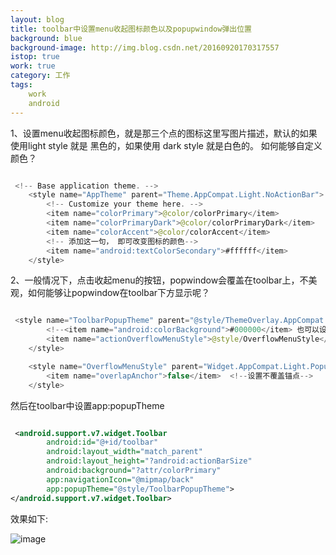 ```yaml
---
layout: blog
title: toolbar中设置menu收起图标颜色以及popupwindow弹出位置
background: blue
background-image: http://img.blog.csdn.net/20160920170317557
istop: true
work: true
category: 工作
tags: 
    work
    android
---
```


1、设置menu收起图标颜色，就是那三个点的图标这里写图片描述，默认的如果使用light style 就是 黑色的，如果使用 dark style 就是白色的。
如何能够自定义颜色？

``` java

 <!-- Base application theme. -->
    <style name="AppTheme" parent="Theme.AppCompat.Light.NoActionBar">
        <!-- Customize your theme here. -->
        <item name="colorPrimary">@color/colorPrimary</item>
        <item name="colorPrimaryDark">@color/colorPrimaryDark</item>
        <item name="colorAccent">@color/colorAccent</item>
        <!-- 添加这一句， 即可改变图标的颜色-->
        <item name="android:textColorSecondary">#ffffff</item>
    </style>

```

2、一般情况下，点击收起menu的按钮，popwindow会覆盖在toolbar上，不美观，如何能够让popwindow在toolbar下方显示呢？

``` java

 <style name="ToolbarPopupTheme" parent="@style/ThemeOverlay.AppCompat.Dark">
        <!--<item name="android:colorBackground">#000000</item> 也可以设置背景色以及menu中的其他属性-->
        <item name="actionOverflowMenuStyle">@style/OverflowMenuStyle</item>
    </style>

    <style name="OverflowMenuStyle" parent="Widget.AppCompat.Light.PopupMenu.Overflow">
        <item name="overlapAnchor">false</item>  <!--设置不覆盖锚点-->
    </style>

```

然后在toolbar中设置app:popupTheme

``` xml

 <android.support.v7.widget.Toolbar
        android:id="@+id/toolbar"
        android:layout_width="match_parent"
        android:layout_height="?android:actionBarSize"
        android:background="?attr/colorPrimary"
        app:navigationIcon="@mipmap/back"
        app:popupTheme="@style/ToolbarPopupTheme">
</android.support.v7.widget.Toolbar>

```

效果如下:

![image](http://img.blog.csdn.net/20160920170317557)
